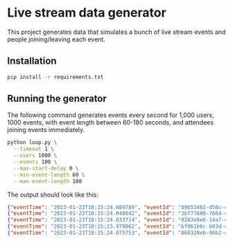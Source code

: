 # Live stream data generator

This project generates data that simulates a bunch of live stream events and people joining/leaving each event.

## Installation

```bash
pip install -r requirements.txt
```

## Running the generator

The following command generates events every second for 1,000 users, 1000 events, with event length between 60-180 seconds, and attendees joining events immediately.

```bash
python loop.py \
  --timeout 1 \
  --users 1000 \
  --events 100 \
  --max-start-delay 0 \
  --min-event-length 60 \
  --max-event-length 180
```
 
The output should look like this:

```json
{"eventTime": "2023-01-23T10:15:24.089789", "eventId": "89653462-d58c-4751-974b-cc94d9fa9a11", "userId": "cf29d9e5-4f52-43cf-99c6-b6138ae612eb", "name": "Beverly Kelley", "lat": "51.5085", "lng": "-0.1257", "city": "London", "region": "England", "action": "Join"}
{"eventTime": "2023-01-23T10:15:24.048042", "eventId": "3bf77680-7664-44a2-b5eb-7281fb759999", "userId": "31ab115f-b7a4-48a6-a282-5e5a3c15ddf0", "name": "Jeffery Adams", "lat": "32.5530", "lng": "-92.0422", "city": "Monroe", "region": "Louisiana", "action": "Join"}
{"eventTime": "2023-01-23T10:15:24.033714", "eventId": "0283e8e6-14a7-4d8e-8aab-5d40d38eb52d", "userId": "0acad44c-2545-4c81-bd3f-33385d21160f", "name": "Alexander Fuller", "lat": "43.2501", "lng": "-79.8496", "city": "Hamilton", "region": "Ontario", "action": "Join"}
{"eventTime": "2023-01-23T10:15:23.979862", "eventId": "bf061b6c-b03d-43d7-9d04-f4f8c71a9ab0", "userId": "0a9f8527-a2b4-4c5f-b82b-2a3930182c62", "name": "Julie Grant", "lat": "35.6910", "lng": "139.7679", "city": "Tokyo", "region": "Tokyo", "action": "Join"}
{"eventTime": "2023-01-23T10:15:24.075753", "eventId": "868320eb-96b2-496f-af72-9cd83d9726c0", "userId": "fc20e945-f4ce-4c71-9a55-8f7253583c1c", "name": "Natalie Martinez", "lat": "39.9690", "lng": "-83.0114", "city": "Columbus", "region": "Ohio", "action": "Join"}
```
